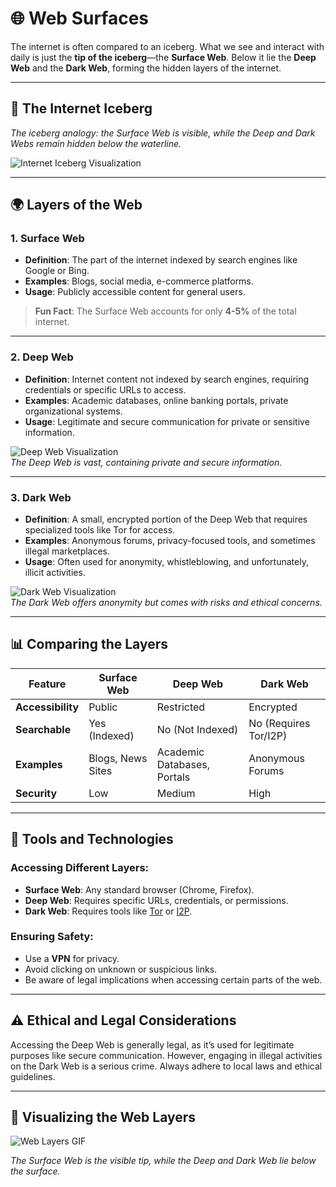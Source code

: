 # 🌐 Web Surfaces

The internet is often compared to an iceberg. What we see and interact with daily is just the **tip of the iceberg**—the **Surface Web**. Below it lie the **Deep Web** and the **Dark Web**, forming the hidden layers of the internet.  

---

## 🧊 The Internet Iceberg  
*The iceberg analogy: the Surface Web is visible, while the Deep and Dark Webs remain hidden below the waterline.*  

![Internet Iceberg Visualization](https://i.giphy.com/media/v1.Y2lkPTc5MGI3NjExYjNoem1sZWs2enlnZ21mcXliNXRwMWd1MjhwZXUxYTRrbmVjYjllYSZlcD12MV9pbnRlcm5hbF9naWZfYnlfaWQmY3Q9Zw/JUq1GfrPKTrn2eBgQL/giphy.gif)


---

## 🌍 Layers of the Web  

### 1. **Surface Web**  
- **Definition**: The part of the internet indexed by search engines like Google or Bing.  
- **Examples**: Blogs, social media, e-commerce platforms.  
- **Usage**: Publicly accessible content for general users.  

> **Fun Fact**: The Surface Web accounts for only **4-5%** of the total internet.  

---

### 2. **Deep Web**  
- **Definition**: Internet content not indexed by search engines, requiring credentials or specific URLs to access.  
- **Examples**: Academic databases, online banking portals, private organizational systems.  
- **Usage**: Legitimate and secure communication for private or sensitive information.  

![Deep Web Visualization](https://media.giphy.com/media/26gsspf0C8g2zNp84/giphy.gif)  
*The Deep Web is vast, containing private and secure information.*  

---

### 3. **Dark Web**  
- **Definition**: A small, encrypted portion of the Deep Web that requires specialized tools like Tor for access.  
- **Examples**: Anonymous forums, privacy-focused tools, and sometimes illegal marketplaces.  
- **Usage**: Often used for anonymity, whistleblowing, and unfortunately, illicit activities.  

![Dark Web Visualization](https://media.giphy.com/media/3o6ZsZes3p3Ujcvqbu/giphy.gif)  
*The Dark Web offers anonymity but comes with risks and ethical concerns.*  

---

## 📊 Comparing the Layers  

| Feature             | Surface Web         | Deep Web                  | Dark Web               |  
|---------------------|---------------------|---------------------------|------------------------|  
| **Accessibility**   | Public             | Restricted                | Encrypted             |  
| **Searchable**      | Yes (Indexed)      | No (Not Indexed)          | No (Requires Tor/I2P) |  
| **Examples**        | Blogs, News Sites  | Academic Databases, Portals | Anonymous Forums      |  
| **Security**        | Low                | Medium                    | High                  |  

---

## 🔧 Tools and Technologies  

### Accessing Different Layers:  
- **Surface Web**: Any standard browser (Chrome, Firefox).  
- **Deep Web**: Requires specific URLs, credentials, or permissions.  
- **Dark Web**: Requires tools like [Tor](https://www.torproject.org/) or [I2P](https://geti2p.net/).  

### Ensuring Safety:  
- Use a **VPN** for privacy.  
- Avoid clicking on unknown or suspicious links.  
- Be aware of legal implications when accessing certain parts of the web.  

---

## ⚠️ Ethical and Legal Considerations  

Accessing the Deep Web is generally legal, as it’s used for legitimate purposes like secure communication. However, engaging in illegal activities on the Dark Web is a serious crime. Always adhere to local laws and ethical guidelines.  

---

## 🎥 Visualizing the Web Layers  

![Web Layers GIF](https://media.giphy.com/media/QbXjzF4n5HTRu/giphy.gif)  

*The Surface Web is the visible tip, while the Deep and Dark Web lie below the surface.*  

